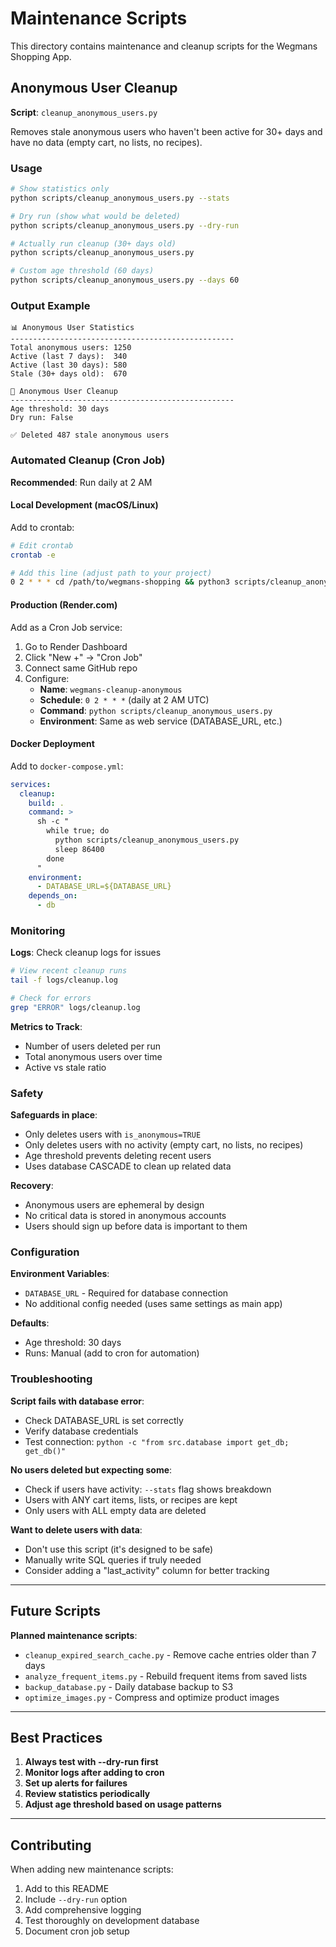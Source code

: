 # Maintenance Scripts

This directory contains maintenance and cleanup scripts for the Wegmans Shopping App.

## Anonymous User Cleanup

**Script**: `cleanup_anonymous_users.py`

Removes stale anonymous users who haven't been active for 30+ days and have no data (empty cart, no lists, no recipes).

### Usage

```bash
# Show statistics only
python scripts/cleanup_anonymous_users.py --stats

# Dry run (show what would be deleted)
python scripts/cleanup_anonymous_users.py --dry-run

# Actually run cleanup (30+ days old)
python scripts/cleanup_anonymous_users.py

# Custom age threshold (60 days)
python scripts/cleanup_anonymous_users.py --days 60
```

### Output Example

```
📊 Anonymous User Statistics
--------------------------------------------------
Total anonymous users: 1250
Active (last 7 days):  340
Active (last 30 days): 580
Stale (30+ days old):  670

🧹 Anonymous User Cleanup
--------------------------------------------------
Age threshold: 30 days
Dry run: False

✅ Deleted 487 stale anonymous users
```

### Automated Cleanup (Cron Job)

**Recommended**: Run daily at 2 AM

#### Local Development (macOS/Linux)

Add to crontab:

```bash
# Edit crontab
crontab -e

# Add this line (adjust path to your project)
0 2 * * * cd /path/to/wegmans-shopping && python3 scripts/cleanup_anonymous_users.py >> logs/cleanup.log 2>&1
```

#### Production (Render.com)

Add as a Cron Job service:

1. Go to Render Dashboard
2. Click "New +" → "Cron Job"
3. Connect same GitHub repo
4. Configure:
   - **Name**: `wegmans-cleanup-anonymous`
   - **Schedule**: `0 2 * * *` (daily at 2 AM UTC)
   - **Command**: `python scripts/cleanup_anonymous_users.py`
   - **Environment**: Same as web service (DATABASE_URL, etc.)

#### Docker Deployment

Add to `docker-compose.yml`:

```yaml
services:
  cleanup:
    build: .
    command: >
      sh -c "
        while true; do
          python scripts/cleanup_anonymous_users.py
          sleep 86400
        done
      "
    environment:
      - DATABASE_URL=${DATABASE_URL}
    depends_on:
      - db
```

### Monitoring

**Logs**: Check cleanup logs for issues

```bash
# View recent cleanup runs
tail -f logs/cleanup.log

# Check for errors
grep "ERROR" logs/cleanup.log
```

**Metrics to Track**:
- Number of users deleted per run
- Total anonymous users over time
- Active vs stale ratio

### Safety

**Safeguards in place**:
- Only deletes users with `is_anonymous=TRUE`
- Only deletes users with no activity (empty cart, no lists, no recipes)
- Age threshold prevents deleting recent users
- Uses database CASCADE to clean up related data

**Recovery**:
- Anonymous users are ephemeral by design
- No critical data is stored in anonymous accounts
- Users should sign up before data is important to them

### Configuration

**Environment Variables**:
- `DATABASE_URL` - Required for database connection
- No additional config needed (uses same settings as main app)

**Defaults**:
- Age threshold: 30 days
- Runs: Manual (add to cron for automation)

### Troubleshooting

**Script fails with database error**:
- Check DATABASE_URL is set correctly
- Verify database credentials
- Test connection: `python -c "from src.database import get_db; get_db()"`

**No users deleted but expecting some**:
- Check if users have activity: `--stats` flag shows breakdown
- Users with ANY cart items, lists, or recipes are kept
- Only users with ALL empty data are deleted

**Want to delete users with data**:
- Don't use this script (it's designed to be safe)
- Manually write SQL queries if truly needed
- Consider adding a "last_activity" column for better tracking

---

## Future Scripts

**Planned maintenance scripts**:
- `cleanup_expired_search_cache.py` - Remove cache entries older than 7 days
- `analyze_frequent_items.py` - Rebuild frequent items from saved lists
- `backup_database.py` - Daily database backup to S3
- `optimize_images.py` - Compress and optimize product images

---

## Best Practices

1. **Always test with --dry-run first**
2. **Monitor logs after adding to cron**
3. **Set up alerts for failures**
4. **Review statistics periodically**
5. **Adjust age threshold based on usage patterns**

---

## Contributing

When adding new maintenance scripts:
1. Add to this README
2. Include `--dry-run` option
3. Add comprehensive logging
4. Test thoroughly on development database
5. Document cron job setup
